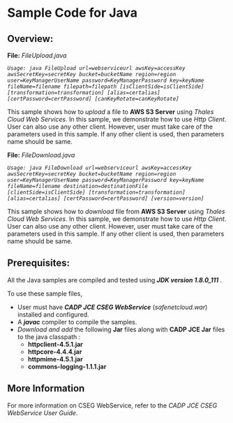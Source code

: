 # Sample Code for Java

## Overview:


**File:** *FileUpload.java* 

*`Usage: java FileUpload url=webserviceurl awsKey=accessKey awsSecretKey=secretKey bucket=bucketName region=region user=KeyManagerUserName password=KeyManagerPassword key=keyName fileName=filename filepath=filepath [isClientSide=isClientSide] [transformation=transformation] [alias=certalias] [certPassword=certPassword] [canKeyRotate=canKeyRotate]`*

This sample shows how to *upload* a file to **AWS S3 Server** using *Thales Cloud Web Services*. In this sample, we demonstrate how to use *Http Client*. 
User can also use any other client. However, user must take care of the parameters used in this sample. If any other client is used, then parameters name should be same.

**File:** *FileDownload.java*

*`Usage: java FileDownload url=webserviceurl awsKey=accessKey awsSecretKey=secretKey bucket=bucketName region=region user=KeyManagerUserName password=KeyManagerPassword key=keyName fileName=filename destination=destinationFile [clientSide=isClientSide] [transformation=transformation] [alias=certalias] [certPassword=certPassword] [version=version]`*

This sample shows how to *download* file from **AWS S3 Server** using *Thales Cloud Web Services*. In this sample, we demonstrate how to use *Http Client*. 
User can also use any other client. However, user must take care of the parameters used in this sample. If any other client is used, then parameters name should be same.

## Prerequisites: 

All the Java samples are compiled and tested using ***JDK version 1.8.0_111*** .

To use these sample files,

- User must have  ***CADP JCE CSEG WebService*** (*safenetcloud.war*) installed and configured.
- A ***javac*** compiler to compile the samples.
- *Download and add* the following **Jar** files along with **CADP JCE Jar** files to the java classpath  :
	- **httpclient-4.5.1.jar**
    - **httpcore-4.4.4.jar**
    - **httpmime-4.5.1.jar**
    - **commons-logging-1.1.1.jar**


## More Information
For more information on CSEG WebService, refer to the *CADP JCE CSEG WebService User Guide*.


